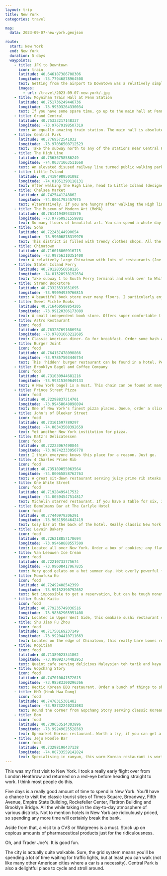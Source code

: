 ```yaml
---
layout: trip
title: New York
categories: travel

map:
  data: 2023-09-07-new-york.geojson

route:
  start: New York
  end: New York
  duration: 5 days
  waypoints:
    - title: JFK to Downtown
      icon: train
      latitude: 40.646187386708306
      longitude: -73.77946878964508
      text: Getting from the airport to Downtown was a relatively simple affair, if you are packing light and only have a backpack or small suitcase. Board the AirTrain to Jamaica Station. You don't pay when you get on, but rather when you get off, by purchasing a Metrocard at the machines (cards accepted). Then walk over to the Long Island Railroad. Buy another ticket from one of the machines there and board the next train. Alight at Penn Station, which is a short walk to Times Square or change platforms to take the subway. The subway can be paid with contactless cards. Three different ways to pay for public transport. You can probably tell what I think about this.
      images:
        - url: /travel/2023-09-07-new-york/.jpg
    - title: Moynihan Train Hall at Penn Station
      latitude: 40.751736249446736
      longitude: -73.99593264330034
      text: If you have some spare time, go up to the main hall at Penn. It is classic American train station architecture with a massive glass ceiling.
    - title: Grand Central
      latitude: 40.75333217148337
      longitude: -73.97679198507319
      text: An equally amazing train station. The main hall is absolutely beautiful with lots of archways to all the different platforms. There is also a food court in the basement too which is worth walking around.
    - title: Central Park
      latitude: 40.7769572541032
      longitude: -73.97036508712523
      text: Take the subway north to any of the stations near Central Park. The really nice parts are towards the Lake and Reservoir. In fact, it is well worth walking all around the reservoir. If time allows, exit the park on the east side to visit the Guggenheim Museum. Alternatively, The Metropolitan Museum of Art is located within Central Park itself. Try not to use any maps. Just walk along any path that looks interesting. There are lots of hidden nooks which offer great views of the city around the park.
    - title: The High Line
      latitude: 40.75636758586249
      longitude: -74.00371063511668
      text: An elevated disused railway line turned public walking park. Really cool place to walk and take in the sights. There are plenty of benches along the length of the line to rest too.
    - title: Little Island
      latitude: 40.74194989501092
      longitude: -74.01051390118131
      text: After walking the High Line, head to Little Island (designed by Thomas Heatherwick). The amphitheatre is a great place to relax and rest the feet.
    - title: Chelsea Market
      latitude: 40.7425441248862
      longitude: -74.0061793457975
      text: Alternatively, if you are hungry after walking the High line, head to Chelsea Market. It is a large building housing copious amounts of food vendors. Queue up, order your food and then find a place to sit to eat. There is seating outside too. Would highly recommend a place called Very Fresh Noodles. Their noodles will leave your mouth numb indeed. There are also plenty of shops inside too to stroll around.
    - title: The Museum of Modern Art (MoMA)
      latitude: 40.761419489333576
      longitude: -73.97760931559881
      text: So many floors of beautiful art. You can spend a whole day here, but 3-4 hours is plenty. There isn't really a good cafe here so when you inevitably get tired feet, it might be a good idea to head out to a nearby cafe or restaurant.
    - title: Soho
      latitude: 40.72243144990654
      longitude: -73.99606878319976
      text: This district is filled with trendy clothes shops. All the American labels are here. Check out the perfume shops too.
    - title: Chinatown
      latitude: 40.716016060916715
      longitude: -73.99756310351408
      text: A relatively large Chinatown with lots of restaurants (Joe's Shanghai). There is a friendly cheung fun hole-in-the-wall (Yi Ji Shi Mo), dim sum takeaway shops (Mei Lei Wah) and lots of bakeries too. Standard levels of service from any Chinatown around the world.
    - title: Staten Island Ferry
      latitude: 40.70128356058126
      longitude: -74.01320938192634
      text: Take subway 1 to South Ferry terminal and walk over to Whitehall Terminal. Wait in the main hall for the next Staten Island Ferry. It is free to take, no ticket needed. Once on board, stand at the railings on the right hand side for views of the Statue of Liberty. Once at Staten Island, just fast walk around to catch the next one back.
    - title: Strand Bookstore
      latitude: 40.73323531651695
      longitude: -73.99094939766815
      text: A beautiful book store over many floors. I particularly enjoyed the basement (probably because the train related books are there). They have lots of merch available to purchase too. Can't have enough tote bags.
    - title: Sweet Pickle Books
      latitude: 40.716460508854205
      longitude: -73.99120306173089
      text: A small independent book store. Offers super comfortable t-shirts.
    - title: Astro Restaurant
      icon: food
      latitude: 40.763287691686934
      longitude: -73.97831663212685
      text: Classic American diner. Go for breakfast. Order some hash and eggs whichever way you want. Coffee and an orange juice. Unbeatable combination.
    - title: Burger Joint
      icon: food
      latitude: 40.764157478090866
      longitude: -73.97857503446754
      text: This 'hidden' burger restaurant can be found in a hotel. Peek behind the curtains and you'll be met with one of the best burgers.
    - title: Brooklyn Bagel and Coffee Company
      icon: food
      latitude: 40.731030944681216
      longitude: -73.99315369649133
      text: A New York bagel is a must. This chain can be found at many locations and there are lots of other bagel places to try too. They offer a lot of choices for fillings.
    - title: Prince Street Pizza
      icon: food
      latitude: 40.72298837214701
      longitude: -73.99458048090894
      text: One of New York's finest pizza places. Queue, order a slice of pepperoni pizza, pay and scoff it all down before you leave the premises. Dripping with oil, you won't be disappointed.
    - title: John's of Bleeker Street
      icon: food
      latitude: 40.73161597789297
      longitude: -74.00343508392659
      text: Yet another New York institution for pizza.
    - title: Katz's Delicatessen
      icon: food
      latitude: 40.72223067490844
      longitude: -73.98742333956778
      text: I think everyone knows this place for a reason. Just go.
    - title: 4 Charles Prime Rib
      icon: food
      latitude: 40.735189055063564
      longitude: -74.00065858762763
      text: A great sit-down restaurant serving juicy prime rib steaks. An Old Fashioned cocktail is a must order also.
    - title: One White Street
      icon: food
      latitude: 40.71928499417532
      longitude: -74.00594547514817
      text: Michelin starred restaurant. If you have a table for six, I would highly recommend just ordering the whole menu. Every dish is great.
    - title: Bemelmans Bar at The Carlyle Hotel
      icon: food
      latitude: 40.77440979206291
      longitude: -73.96315964642419
      text: Cosy bar at the back of the hotel. Really classic New York interior.
    - title: Levain Bakery
      icon: food
      latitude: 40.726218857178694
      longitude: -73.99468888557509
      text: Located all over New York. Order a box of cookies; any flavour that takes your fancy. Sublime. Then order several boxes to take home.
    - title: Van Leeuwen Ice Cream
      icon: food
      latitude: 40.72210733775674
      longitude: -73.99608417967835
      text: Very good gelato on a hot summer day. Not overly powerful flavours (which is good).
    - title: Momofuku Ko
      icon: food
      latitude: 40.72492408542399
      longitude: -73.99152390792652
      text: Not impossible to get a reservation, but can be tough nonetheless. Great chefs and good food.
    - title: Sushi Kaito
      icon: food
      latitude: 40.779235749036516
      longitude: -73.98362965951408
      text: Located in Upper West Side, this omakase sushi restaurant seats around 10 people. You get to watch the chefs prepare your sushi in amazing detail. Savour each bite. Each bite is expensive, but so worth it. Pair the tasting menu with warm sake. Delicious.
    - title: Shu Jiao Fu Zhou
      icon: food
      latitude: 40.71750169237149
      longitude: -73.99204410711663
      text: Located on the edge of Chinatown, this really bare bones restaurant reminds me of China/Hong Kong of old. Order with cash at the till. Then just grab a seat with strangers. Rustic dumplings and street-style noodles.
    - title: Kopitiam
      icon: food
      latitude: 40.71389023341862
      longitude: -73.99092734482953
      text: Quaint cafe serving delicious Malaysian teh tarik and kaya toast. Perfect for a simple breakfast or afternoon snack. Sit by the window to people watch.
    - title: Gopchang Story
      icon: food
      latitude: 40.747010041572615
      longitude: -73.98583300296366
      text: Hectic Korean BBQ restaurant. Order a bunch of things to share while downing bottles of soju. Fried rice is a must. Great night out.
    - title: HHD (Heuk Hwa Dang)
      icon: food
      latitude: 40.7478315301482
      longitude: -73.98732240233083
      text: Round the corner from Gopchang Story serving classic Korean desserts. Good place to chat with friends.
    - title: Bom
      icon: food
      latitude: 40.739653514303896
      longitude: -73.99249025528563
      text: Up-market Korean restaurant. Worth a try, if you can get a reservation.
    - title: Jeju Noodle Bar
      icon: food
      latitude: 40.73298190437138
      longitude: -74.00733559142824
      text: Specialising in ramyum, this warm Korean restaurant is worth a visit. The appetisers are great too.
---
```


This was my first visit to New York. I took a really early flight over from London Heathrow and returned on a red-eye before heading straight to work. I think most people do this.

Five days is a really good amount of time to spend in New York. You'll have a chance to visit the classic tourist sites of Times Square, Broadway, Fifth Avenue, Empire State Building, Rockefeller Center, Flatiron Building and Brooklyn Bridge. All the while taking in the day-to-day atmosphere of various districts. Not to mention hotels in New York are ridiculously priced, so spending any more time will certainly break the bank.

Aside from that, a visit to a CVS or Walgreens is a must. Stock up on copious amounts of pharmaceutical products just for the ridiculousness.

Oh, and Trader Joe's. It is good fun.

The city is actually quite walkable. Sure, the grid system means you'll be spending a lot of time waiting for traffic lights, but at least you can walk (not like many other American cities where a car is a necessity). Central Park is also a delightful place to cycle and stroll around.
